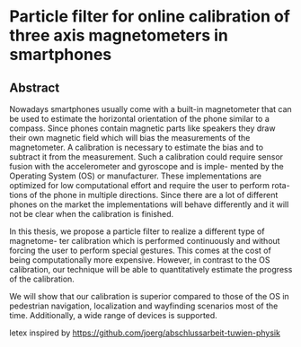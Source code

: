 # Particle filter for online calibration of three axis magnetometers in smartphones

## Abstract

Nowadays smartphones usually come with a built-in magnetometer that can be used to estimate the horizontal orientation of the phone similar to a compass. Since phones contain magnetic parts like speakers they draw their own magnetic field which will bias the measurements of the magnetometer. A calibration is necessary to estimate the bias and to subtract it from the measurement. Such a calibration could require sensor fusion with the accelerometer and gyroscope and is imple- mented by the Operating System (OS) or manufacturer. These implementations are optimized for low computational effort and require the user to perform rota- tions of the phone in multiple directions. Since there are a lot of different phones on the market the implementations will behave differently and it will not be clear when the calibration is finished.

In this thesis, we propose a particle filter to realize a different type of magnetome- ter calibration which is performed continuously and without forcing the user to perform special gestures. This comes at the cost of being computationally more expensive. However, in contrast to the OS calibration, our technique will be able to quantitatively estimate the progress of the calibration.

We will show that our calibration is superior compared to those of the OS in pedestrian navigation, localization and wayfinding scenarios most of the time. Additionally, a wide range of devices is supported.

letex inspired by https://github.com/joerg/abschlussarbeit-tuwien-physik
